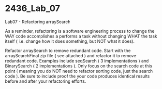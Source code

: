 # 2436_Lab_07

Lab07 - Refactoring arraySearch

As a reminder, refactoring is a software engineering process to change the WAY code accomplishes a performs a task without changing WHAT the task itself ( i.e. change how it does something, but NOT what it does).

Refactor arraySearch to remove redundant code. Start with the arraySearchFinal zip file ( see attached ) and refactor it to remove redundant code. Examples include seqSearch ( 3 implementations ) and BinarySearch ( 2 implementations ). Only focus on the search code at this point ( meaning you do NOT need to refactor sorting code, just the search code ).
Be sure to include proof the your code produces identical results before and after your refactoring efforts.
